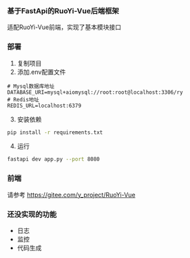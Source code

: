 ### 基于FastApi的RuoYi-Vue后端框架

适配RuoYi-Vue前端，实现了基本模块接口

### 部署

1. 复制项目
2. 添加.env配置文件
```properties
# Mysql数据库地址
DATABASE_URI=mysql+aiomysql://root:root@localhost:3306/ry
# Redis地址
REDIS_URL=localhost:6379
```
3. 安装依赖
```bash
pip install -r requirements.txt
```

4. 运行
```bash
fastapi dev app.py --port 8080
```

### 前端

请参考 https://gitee.com/y_project/RuoYi-Vue


### 还没实现的功能
* 日志
* 监控
* 代码生成